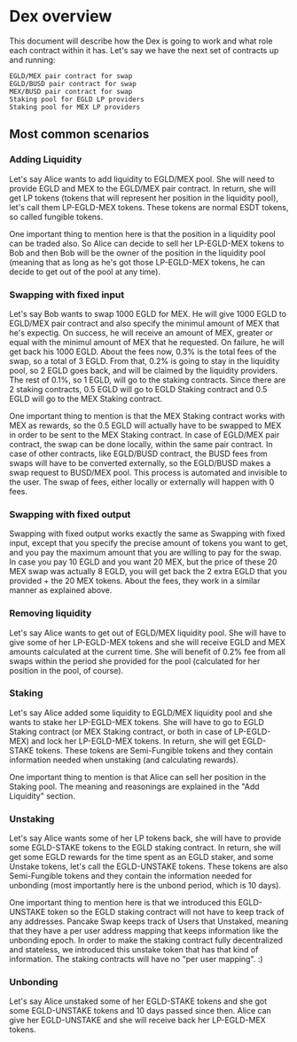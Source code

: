 # Dex overview

This document will describe how the Dex is going to work and what role
each contract within it has. Let's say we have the next set of contracts
up and running:

```
EGLD/MEX pair contract for swap
EGLD/BUSD pair contract for swap
MEX/BUSD pair contract for swap
Staking pool for EGLD LP providers
Staking pool for MEX LP providers
```

## Most common scenarios

### Adding Liquidity

Let's say Alice wants to add liquidity to EGLD/MEX pool. She will need
to provide EGLD and MEX to the EGLD/MEX pair contract. In return, she
will get LP tokens (tokens that will represent her position in the
liquidity pool), let's call them LP-EGLD-MEX tokens. These tokens are
normal ESDT tokens, so called fungible tokens.

One important thing to mention here is that the position in a liquidity
pool can be traded also. So Alice can decide to sell her LP-EGLD-MEX
tokens to Bob and then Bob will be the owner of the position in the
liquidity pool (meaning that as long as he's got those LP-EGLD-MEX tokens,
he can decide to get out of the pool at any time).

### Swapping with fixed input

Let's say Bob wants to swap 1000 EGLD for MEX. He will give 1000 EGLD to
EGLD/MEX pair contract and also specify the minimul amount of MEX that
he's expectig. On success, he will receive an amount of MEX, greater or
equal with the minimul amount of MEX that he requested. On failure, he
will get back his 1000 EGLD. About the fees now, 0.3% is the total fees
of the swap, so a total of 3 EGLD. From that, 0.2% is going to stay in the
liquidity pool, so 2 EGLD goes back, and will be claimed by the liquidity
providers. The rest of 0.1%, so 1 EGLD, will go to the staking contracts.
Since there are 2 staking contracts, 0.5 EGLD will go to EGLD Staking
contract and 0.5 EGLD will go to the MEX Staking contract.

One important thing to mention is that the MEX Staking contract works
with MEX as rewards, so the 0.5 EGLD will actually have to be swapped to
MEX in order to be sent to the MEX Staking contract. In case of EGLD/MEX
pair contract, the swap can be done locally, within the same pair contract.
In case of other contracts, like EGLD/BUSD contract, the BUSD fees from
swaps will have to be converted externally, so the EGLD/BUSD makes a swap
request to BUSD/MEX pool. This process is automated and invisible to the
user. The swap of fees, either locally or externally will happen with 0 fees.

### Swapping with fixed output

Swapping with fixed output works exactly the same as Swapping with fixed
input, except that you specify the precise amount of tokens you want to get,
and you pay the maximum amount that you are willing to pay for the swap. In 
case you pay 10 EGLD and you want 20 MEX, but the price of these 20 MEX swap
was actually 8 EGLD, you will get back the 2 extra EGLD that you provided + 
the 20 MEX tokens. About the fees, they work in a similar manner as explained
above.

### Removing liquidity

Let's say Alice wants to get out of EGLD/MEX liquidity pool. She will have to
give some of her LP-EGLD-MEX tokens and she will receive EGLD and MEX amounts
calculated at the current time. She will benefit of 0.2% fee from all swaps 
within the period she provided for the pool (calculated for her position in the
pool, of course).

### Staking 

Let's say Alice added some liquidity to EGLD/MEX liquidity pool and she
wants to stake her LP-EGLD-MEX tokens. She will have to go to EGLD Staking
contract (or MEX Staking contract, or both in case of LP-EGLD-MEX) and lock
her LP-EGLD-MEX tokens. In return, she will get EGLD-STAKE tokens. These
tokens are Semi-Fungible tokens and they contain information needed when
unstaking (and calculating rewards).

One important thing to mention is that Alice can sell her position in the
Staking pool. The meaning and reasonings are explained in the "Add Liquidity"
section.

### Unstaking

Let's say Alice wants some of her LP tokens back, she will have to provide
some EGLD-STAKE tokens to the EGLD staking contract. In return, she will
get some EGLD rewards for the time spent as an EGLD staker, and some Unstake
tokens, let's call the EGLD-UNSTAKE tokens. These tokens are also Semi-Fungible
tokens and they contain the information needed for unbonding (most importantly
here is the unbond period, which is 10 days).

One important thing to mention here is that we introduced this EGLD-UNSTAKE
token so the EGLD staking contract will not have to keep track of any
addresses. Pancake Swap keeps track of Users that Unstaked, meaning that they
have a per user address mapping that keeps information like the unbonding
epoch. In order to make the staking contract fully decentralized and stateless,
we introduced this unstake token that has that kind of information. The staking
contracts will have no "per user mapping". :) 

### Unbonding

Let's say Alice unstaked some of her EGLD-STAKE tokens and she got some
EGLD-UNSTAKE tokens and 10 days passed since then. Alice can give her 
EGLD-UNSTAKE and she will receive back her LP-EGLD-MEX tokens.


